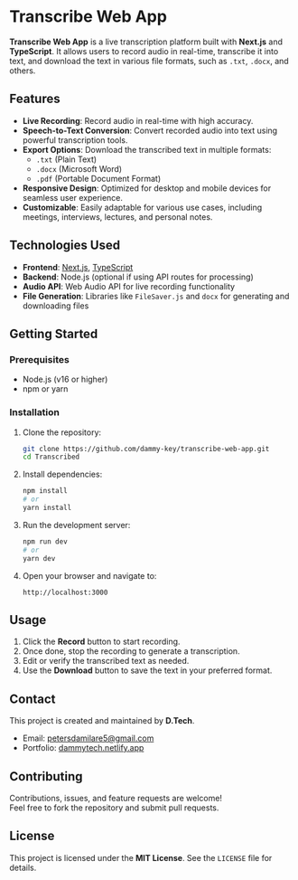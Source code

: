 # Transcribe Web App

**Transcribe Web App** is a live transcription platform built with **Next.js** and **TypeScript**. It allows users to record audio in real-time, transcribe it into text, and download the text in various file formats, such as `.txt`, `.docx`, and others.

## Features

- **Live Recording**: Record audio in real-time with high accuracy.  
- **Speech-to-Text Conversion**: Convert recorded audio into text using powerful transcription tools.  
- **Export Options**: Download the transcribed text in multiple formats:  
  - `.txt` (Plain Text)  
  - `.docx` (Microsoft Word)  
  - `.pdf` (Portable Document Format)  
- **Responsive Design**: Optimized for desktop and mobile devices for seamless user experience.  
- **Customizable**: Easily adaptable for various use cases, including meetings, interviews, lectures, and personal notes.

## Technologies Used

- **Frontend**: [Next.js](https://nextjs.org/), [TypeScript](https://www.typescriptlang.org/)  
- **Backend**: Node.js (optional if using API routes for processing)  
- **Audio API**: Web Audio API for live recording functionality  
- **File Generation**: Libraries like `FileSaver.js` and `docx` for generating and downloading files


## Getting Started

### Prerequisites

- Node.js (v16 or higher)  
- npm or yarn

### Installation

1. Clone the repository:  
   ```bash  
   git clone https://github.com/dammy-key/transcribe-web-app.git  
   cd Transcribed
   ```

2. Install dependencies:  
   ```bash  
   npm install  
   # or  
   yarn install  
   ```

3. Run the development server:  
   ```bash  
   npm run dev  
   # or  
   yarn dev  
   ```

4. Open your browser and navigate to:  
   ```
   http://localhost:3000  
   ```

## Usage

1. Click the **Record** button to start recording.  
2. Once done, stop the recording to generate a transcription.  
3. Edit or verify the transcribed text as needed.  
4. Use the **Download** button to save the text in your preferred format.

## Contact

This project is created and maintained by **D.Tech**.  
- Email: [petersdamilare5@gmail.com](mailto:petersdamilare5@gmail.com)  
- Portfolio: [dammytech.netlify.app](https://dammytech.netlify.app)  

## Contributing

Contributions, issues, and feature requests are welcome!  
Feel free to fork the repository and submit pull requests.

## License

This project is licensed under the **MIT License**. See the `LICENSE` file for details.
